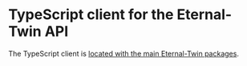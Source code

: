 # TypeScript client for the Eternal-Twin API

The TypeScript client is [located with the main Eternal-Twin packages](../../packages/etwin-client-http/README.md).

